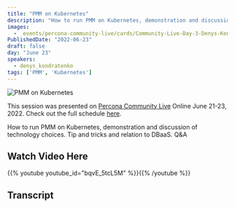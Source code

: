 ```yaml
---
title: "PMM on Kubernetes"
description: "How to run PMM on Kubernetes, demonstration and discussion of technology choices"
images:
  -  events/percona-community-live/cards/Community-Live-Day-3-Denys-Kondratenko-2.jpg
PublishedDate: "2022-06-23"
draft: false
day: "June 23"
speakers:
  - denys_kondratenko
tags: ['PMM', 'Kubernetes']
---
```


![PMM on Kubernetes](events/percona-community-live/cards/Community-Live-Day-3-Denys-Kondratenko-2.jpg)

This session was presented on [Percona Community Live](/events/percona-community-live-2022/) Online June 21-23, 2022. Check out the full schedule [here](/events/percona-community-live-2022/).

How to run PMM on Kubernetes, demonstration and discussion of technology choices. Tip and tricks and relation to DBaaS. Q&A


## Watch Video Here

{{% youtube youtube_id="bqvE_5tcL5M" %}}{{% /youtube %}}

## Transcript
